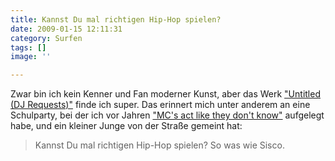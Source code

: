 ```yaml
---
title: Kannst Du mal richtigen Hip-Hop spielen?
date: 2009-01-15 12:11:31
category: Surfen
tags: []
image: ''

---
```


Zwar bin ich kein Kenner und Fan moderner Kunst, aber das Werk ["Untitled (DJ Requests)"](http://www.vvork.com/?p=12969) finde ich super. Das erinnert mich unter anderem an eine Schulparty, bei der ich vor Jahren ["MC's act like they don't know"](http://www.lyricsdepot.com/krs-one/mcs-act-like-they-dont-know.html) aufgelegt habe, und ein kleiner Junge von der Straße gemeint hat:  

> Kannst Du mal richtigen Hip-Hop spielen? So was wie Sisco.
